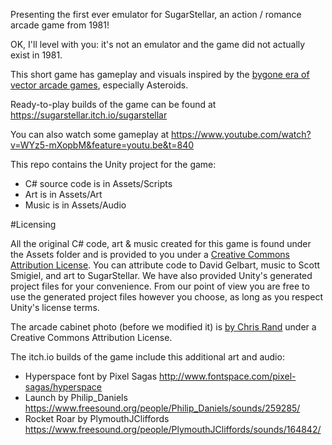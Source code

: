 Presenting the first ever emulator for SugarStellar, an action / romance arcade game from 1981!

OK, I'll level with you: it's not an emulator and the game did not actually exist in 1981.

This short game has gameplay and visuals inspired by the [bygone era of vector arcade games](http://www.museumofplay.org/blog/chegheads/2011/08/gone-but-not-forgotten-vector-games/), especially Asteroids.

Ready-to-play builds of the game can be found at https://sugarstellar.itch.io/sugarstellar

You can also watch some gameplay at https://www.youtube.com/watch?v=WYz5-mXopbM&feature=youtu.be&t=840

This repo contains the Unity project for the game:
- C# source code is in Assets/Scripts 
- Art is in Assets/Art
- Music is in Assets/Audio

#Licensing

All the original C# code, art & music created for this game is found under the Assets folder
and is provided to you under a [Creative Commons Attribution License](http://creativecommons.org/licenses/by/4.0/).
You can attribute code to David Gelbart, music to Scott Smigiel, and  art to SugarStellar. We have also provided
Unity's generated project files for your convenience. From our point of view you are free to use
the generated project files however you choose, as long as you respect Unity's license terms.

The arcade cabinet photo (before we modified it) is [by Chris Rand](https://commons.wikimedia.org/wiki/File:Signed_Pong_Cabinet.jpg) under a Creative Commons Attribution License. 

The itch.io builds of the game include this additional art and audio:

- Hyperspace font by Pixel Sagas http://www.fontspace.com/pixel-sagas/hyperspace
- Launch by Philip_Daniels https://www.freesound.org/people/Philip_Daniels/sounds/259285/
- Rocket Roar by PlymouthJCliffords https://www.freesound.org/people/PlymouthJCliffords/sounds/164842/

